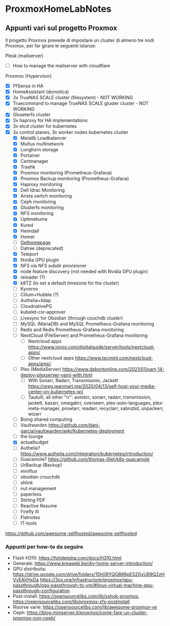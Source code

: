 # ProxmoxHomeLabNotes

## Appunti vari sul progetto Proxmox

Il progetto Proxmox prevede di impostare un cluster di almeno tre nodi Proxmox, per far girare le seguenti istanze:

Plesk (mailserver)

- [ ] How to manage the mailserver with cloudflare

Proxmox (Hypervisor)

- [x] PfSense in HA
- [x] HomeAssistant (domotica)
- [x] 3x TrueNAS SCALE cluster (filesystem) - NOT WORKING
- [x] Truecommand to manage TrueNAS SCALE gluster cluster - NOT WORKING
- [x] Gluseterfs cluster
- [x] 3x haproxy for HA implementations
- [x] 3x etcd cluster for kubernetes
- [x] 3x control planes, 3x worker nodes kubernetes cluster
  - [x] Metallb Loadbalancer
  - [x] Multus multinetwork
  - [x] Longhorn storage
  - [x] Portainer
  - [x] Certmanager
  - [x] Traefik
  - [x] Proxmox monitoring (Prometheus-Grafana)
  - [x] Proxmox Backup monitoring (Prometheus-Grafana)
  - [x] Haproxy monitoring
  - [x] Dell Idrac Monitoring
  - [x] Arista switch monitoring
  - [x] Ceph monitoring
  - [x] Glusterfs monitoring
  - [x] NFS monitoring
  - [x] Uptimekuma
  - [x] Kured
  - [x] Heimdall
  - [x] Homer
  - [ ] [Gethomepage](https://gethomepage.dev)
  - [ ] Datree (deprecated)
  - [x] Teleport
  - [x] Nvidia GPU plugin
  - [x] NFS via NFS subdir provisioner
  - [x] node feature discovery (not needed with Nvidia GPU plugin)
  - [x] reloader (?)
  - [x] k8TZ (to set a default timezone for the cluster)
  - [ ] Kyverno
  - [ ] Cilium+Hubble (?)
  - [ ] Authelia+lldap
  - [ ] CloudnativePG
  - [ ] kubelet-csr-approver
  - [ ] Livesync for Obsidian (through couchdb cluster)
  - [ ] MySQL (MariaDB) and MySQL Prometheus-Grafana monitoring
  - [ ] Redis and Redis Prometheus-Grafana monitoring
  - [ ] NextCloud (FileServer) and Prometheus-Grafana monitoring
    - [ ] Nextcloud apps <https://www.ionos.com/digitalguide/server/tools/nextcloud-apps/>
    - [ ] Other nextcloud apps <https://www.tecmint.com/nextcloud-apps/amp/>
  - [ ] Plex (MediaServer) <https://www.debontonline.com/2021/01/part-14-deploy-plexserver-yaml-with.html>
    - [ ] With Sonarr, Radarr, Transmission, Jackett <https://greg.jeanmart.me/2020/04/13/self-host-your-media-center-on-kubernetes-wi/>
    - [ ] Tautulli, all other "rr": autobrr, sonarr, radarr, transmission, jackett, bazarr, omegabrr, overseerr, plex-auto-languages, plex-meta-manager, prowlarr, readarr, recyclarr, sabnzbd, unpackerr, wizarr
  - [ ] Boing shared computing
  - [ ] Vaultwarden <https://github.com/dani-garcia/vaultwarden/wiki/Kubernetes-deployment>
  - [ ] the lounge
  - [x] actualbudget
  - [ ] Authelia? <https://www.authelia.com/integration/kubernetes/introduction/>
  - [ ] Guacamole? <https://github.com/thomas-illiet/k8s-guacamole>
  - [ ] UrBackup (Backup)
  - [ ] miniflux
  - [ ] obsidian crouchdb
  - [ ] shlink
  - [ ] nut management
  - [ ] paperless
  - [ ] Stirling PDF
  - [ ] Reactive Resume
  - [ ] Firefly III
  - [ ] Flatnotes
  - [ ] IT-tools

<https://github.com/awesome-selfhosted/awesome-selfhosted>

### Appunti per how-to da seguire

- Flash H310: <https://fohdeesha.com/docs/H310.html>
- Generale: <https://www.kreaweb.be/diy-home-server-introduction/>
- GPU distribuita: <https://drive.google.com/drive/folders/15hGRYQGB69pES2GyUR9Q2zHVvEAVHxDa> <https://3os.org/infrastructure/proxmox/gpu-passthrough/pgu-passthrough-to-vm/#linux-virtual-machine-gpu-passthrough-configuration>
- Post-install: <https://opensourcelibs.com/lib/xshok-proxmox>, <https://opensourcelibs.com/lib/proxmox-zfs-postinstall>
- Risorse varie: <https://opensourcelibs.com/lib/awesome-proxmox-ve>
- Ceph: <https://blog.miniserver.it/proxmox/come-fare-un-cluster-proxmox-con-ceph/>
